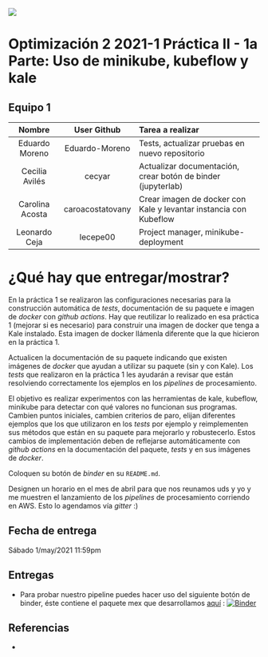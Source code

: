 ![](https://mcdatos.itam.mx/wp-content/uploads/2020/11/ITAM-LOGO.03.jpg)
# Optimización 2 2021-1 Práctica II - 1a Parte: Uso de minikube, kubeflow y kale #

## Equipo 1

| Nombre | User Github | Tarea a realizar |
|:---:|:---:|:---|
| Eduardo Moreno | Eduardo-Moreno| Tests, actualizar pruebas en nuevo repositorio |
| Cecilia Avilés | cecyar| Actualizar documentación, crear botón de binder (jupyterlab) |
| Carolina Acosta | caroacostatovany| Crear imagen de docker con Kale y levantar instancia con Kubeflow |
| Leonardo Ceja | lecepe00| Project manager, minikube-deployment |

# ¿Qué hay que entregar/mostrar?

En la práctica 1 se realizaron las configuraciones necesarias para la construcción automática de *tests*, documentación de su paquete e imagen de *docker* con *github actions*. Hay que reutilizar lo realizado en esa práctica 1 (mejorar si es necesario) para construir una imagen de docker que tenga a Kale instalado. Esta imagen de docker llámenla diferente que la que hicieron en la práctica 1.

Actualicen la documentación de su paquete indicando que existen imágenes de *docker* que ayudan a utilizar su paquete (sin y con Kale). Los *tests* que realizaron en la práctica 1 les ayudarán a revisar que están resolviendo correctamente los ejemplos en los *pipelines* de procesamiento.

El objetivo es realizar experimentos con las herramientas de kale, kubeflow, minikube para detectar con qué valores no funcionan sus programas. Cambien puntos iniciales, cambien criterios de paro, elijan diferentes ejemplos que los que utilizaron en los *tests* por ejemplo y reimplementen sus métodos que están en su paquete para mejorarlo y robustecerlo. Estos cambios de implementación deben de reflejarse automáticamente con *github actions* en la documentación del paquete, *tests* y en sus imágenes de *docker*.

Coloquen su botón de *binder* en su `README.md`.

Designen un horario en el mes de abril para que nos reunamos uds y yo y me muestren el lanzamiento de los *pipelines* de procesamiento corriendo en AWS. Esto lo agendamos vía *gitter* :)

## Fecha de entrega

Sábado 1/may/2021 11:59pm

## Entregas

- Para probar nuestro pipeline puedes hacer uso del siguiente botón de binder, éste contiene el paquete mex que desarrollamos [aquí](https://github.com/optimizacion-2-2021-1-gh-classroom/practica-1-segunda-parte-caroacostatovany.git) : [![Binder](https://mybinder.org/badge_logo.svg)](https://mybinder.org/v2/gh/optimizacion-2-2021-1-gh-classroom/practica-2-primera-parte-caroacostatovany.git/main)



## Referencias

- 
